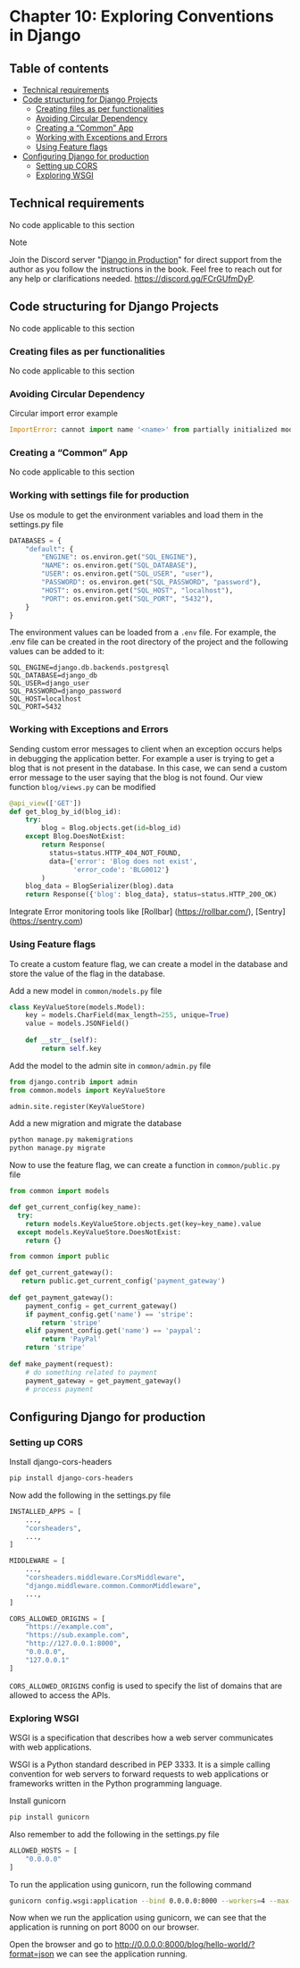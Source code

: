 # Chapter 10: Exploring Conventions in Django

## Table of contents
* [Technical requirements](#technical-requirements)
* [Code structuring for Django Projects](#code-structuring-for-django-projects)
    * [Creating files as per functionalities](#creating-files-as-per-functionalities)
    * [Avoiding Circular Dependency](#avoiding-circular-dependency)
    * [Creating a “Common” App](#creating-a-common-app)
    * [Working with Exceptions and Errors](#working-with-exceptions-and-errors)
    * [Using Feature flags](#using-feature-flags)
* [Configuring Django for production](#configuring-django-for-production)
    * [Setting up CORS](#setting-up-cors)
    * [Exploring WSGI](#exploring-wsgi)


## Technical requirements

No code applicable to this section

> [!NOTE]
> 
> Join the Discord server "[Django in Production](https://discord.gg/FCrGUfmDyP)" for direct support from the author as you follow the instructions in the book. Feel free to reach out for any help or clarifications needed. https://discord.gg/FCrGUfmDyP.

## Code structuring for Django Projects

No code applicable to this section

### Creating files as per functionalities

No code applicable to this section

### Avoiding Circular Dependency


Circular import error example 
```python
ImportError: cannot import name '<name>' from partially initialized module '<module>' (most likely due to a circular import).
```

### Creating a “Common” App

No code applicable to this section

### Working with settings file for production

Use os module to get the environment variables and load them in the settings.py file

```python
DATABASES = { 
    "default": { 
        "ENGINE": os.environ.get("SQL_ENGINE"), 
        "NAME": os.environ.get("SQL_DATABASE"), 
        "USER": os.environ.get("SQL_USER", "user"), 
        "PASSWORD": os.environ.get("SQL_PASSWORD", "password"), 
        "HOST": os.environ.get("SQL_HOST", "localhost"), 
        "PORT": os.environ.get("SQL_PORT", "5432"), 
    } 
} 
```

The environment values can be loaded from a `.env` file. For example, the .env file can be created in the root directory of the project and the following values can be added to it:
```
SQL_ENGINE=django.db.backends.postgresql
SQL_DATABASE=django_db
SQL_USER=django_user
SQL_PASSWORD=django_password
SQL_HOST=localhost
SQL_PORT=5432
```

### Working with Exceptions and Errors

Sending custom error messages to client when an exception occurs helps in debugging the application better. 
For example a user is trying to get a blog that is not present in the database. In this case, we can send a custom error message to the user saying that the blog is not found. 
Our view function `blog/views.py` can be modified 

```python
@api_view(['GET'])
def get_blog_by_id(blog_id):
    try:
        blog = Blog.objects.get(id=blog_id)
    except Blog.DoesNotExist:
        return Response(
          status=status.HTTP_404_NOT_FOUND,
          data={'error': 'Blog does not exist',
                'error_code': 'BLG0012'}
        )
    blog_data = BlogSerializer(blog).data
    return Response({'blog': blog_data}, status=status.HTTP_200_OK)
```


Integrate Error monitoring tools like [Rollbar] (https://rollbar.com/), [Sentry] (https://sentry.com)

### Using Feature flags

To create a custom feature flag, we can create a model in the database and store the value of the flag in the database.

Add a new model in `common/models.py` file
```python
class KeyValueStore(models.Model): 
    key = models.CharField(max_length=255, unique=True) 
    value = models.JSONField() 
 
    def __str__(self): 
        return self.key 
```

Add the model to the admin site in `common/admin.py` file
```python
from django.contrib import admin
from common.models import KeyValueStore

admin.site.register(KeyValueStore)
```

Add a new migration and migrate the database
```bash
python manage.py makemigrations
python manage.py migrate
```

Now to use the feature flag, we can create a function in `common/public.py` file

```python
from common import models

def get_current_config(key_name):
  try:
    return models.KeyValueStore.objects.get(key=key_name).value
  except models.KeyValueStore.DoesNotExist:
    return {}
```

```python
from common import public

def get_current_gateway(): 
   return public.get_current_config('payment_gateway')
 
def get_payment_gateway(): 
    payment_config = get_current_gateway() 
    if payment_config.get('name') == 'stripe': 
        return 'stripe' 
    elif payment_config.get('name') == 'paypal': 
        return 'PayPal' 
    return 'stripe' 
 
def make_payment(request): 
    # do something related to payment 
    payment_gateway = get_payment_gateway() 
    # process payment 
```

## Configuring Django for production

### Setting up CORS

Install django-cors-headers
```bash
pip install django-cors-headers
```

Now add the following in the settings.py file
```python
INSTALLED_APPS = [ 
    ..., 
    "corsheaders", 
    ..., 
] 

MIDDLEWARE = [ 
    ..., 
    "corsheaders.middleware.CorsMiddleware", 
    "django.middleware.common.CommonMiddleware", 
    ..., 
] 

CORS_ALLOWED_ORIGINS = [ 
    "https://example.com", 
    "https://sub.example.com", 
    "http://127.0.0.1:8000",
    "0.0.0.0",
    "127.0.0.1"
]
```

`CORS_ALLOWED_ORIGINS` config is used to specify the list of domains that are allowed to access the APIs.

### Exploring WSGI

WSGI is a specification that describes how a web server communicates with web applications.

WSGI is a Python standard described in PEP 3333. It is a simple calling convention for web servers to forward requests to web applications or frameworks written in the Python programming language.

Install gunicorn
```bash
pip install gunicorn
```

Also remember to add the following in the settings.py file
```python
ALLOWED_HOSTS = [
    "0.0.0.0"
]
```

To run the application using gunicorn, run the following command
```bash
gunicorn config.wsgi:application --bind 0.0.0.0:8000 --workers=4 --max-requests=512 --max-requests-jitter=64 
```

Now when we run the application using gunicorn, we can see that the application is running on port 8000 on our browser.

Open the browser and go to http://0.0.0.0:8000/blog/hello-world/?format=json we can see the application running.